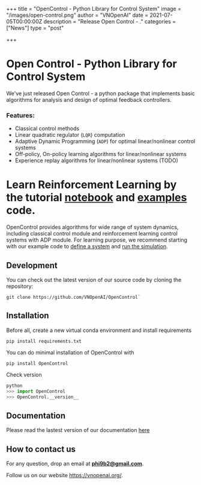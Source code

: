 +++
title = "OpenControl - Python Library for Control System"
image = "/images/open-control.png"
author = "VNOpenAI"
date = 2021-07-05T00:00:00Z
description = "Release Open Control - ."
categories = ["News"]
type = "post"

+++

# Open Control - Python Library for Control System

We've just released Open Control - a python package that implements basic algorithms for analysis and design of optimal feedback controllers.

### Features:

- Classical control methods
- Linear quadratic regulator (``LQR``) computation
- Adaptive Dynamic Programming (``ADP``) for optimal linear/nonlinear control systems
- Off-policy, On-policy learning algorithms for linear/nonlinear systems
- Experience replay algorithms for linear/nonlinear systems (TODO)

# Learn Reinforcement Learning by the tutorial [notebook](https://colab.research.google.com/drive/10mYMDliuOZD5i-YqmD9noOL8JDhC6t3x#scrollTo=E7MYyIKnQDjr) and [examples](https://github.com/VNOpenAI/OpenControl/tree/master/examples) code.

OpenControl provides algorithms for wide range of system dynamics, including classical control module and reinforcement learning control systems with ADP module. For learning purpose, we recommend starting with our example code to [define a system](https://opencontrol.readthedocs.io/en/latest/system.html) and [run the simulation](https://opencontrol.readthedocs.io/en/latest/linCon.html).

## Development

You can check out the latest version of our source code by cloning the repository:

```
git clone https://github.com/VNOpenAI/OpenControl`
```

## Installation

Before all, create a new virtual conda environment and install requirements 

```
pip install requirements.txt
```

You can do minimal installation of OpenControl with

```
pip install OpenControl
```

Check version

```python
python
>>> import OpenControl 
>>> OpenControl.__version__
````

## Documentation 

Please read the lastest version of our documentation [here](https://opencontrol.readthedocs.io/en/latest/intro.html)

## How to contact us

For any question, drop an email at **phi9b2@gmail.com**.

Follow us on our website https://vnopenai.org/.